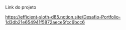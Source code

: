 Link do projeto

https://efficient-sloth-d85.notion.site/Desafio-Portfolio-1d3db21e654941f5872aece5fcc6bcc6